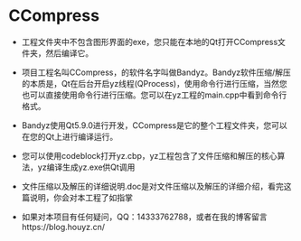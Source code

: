 # CCompress
- 工程文件夹中不包含图形界面的exe，您只能在本地的Qt打开CCompress文件夹，然后编译它。

- 项目工程名叫CCompress，的软件名字叫做Bandyz。Bandyz软件压缩/解压的本质是，Qt在后台开启yz线程(QProcess)，使用命令行进行压缩，当然您也可以直接使用命令行进行压缩。您可以在yz工程的main.cpp中看到命令行格式。

- Bandyz使用Qt5.9.0进行开发，CCompress是它的整个工程文件夹，您可以在您的Qt上进行编译运行。
- 您可以使用codeblock打开yz.cbp，yz工程包含了文件压缩和解压的核心算法，yz编译生成yz.exe供Qt调用

- 文件压缩以及解压的详细说明.doc是对文件压缩以及解压的详细介绍，看完这篇说明，你会对本工程了如指掌

- 如果对本项目有任何疑问，QQ：14333762788，或者在我的博客留言https://blog.houyz.cn/


